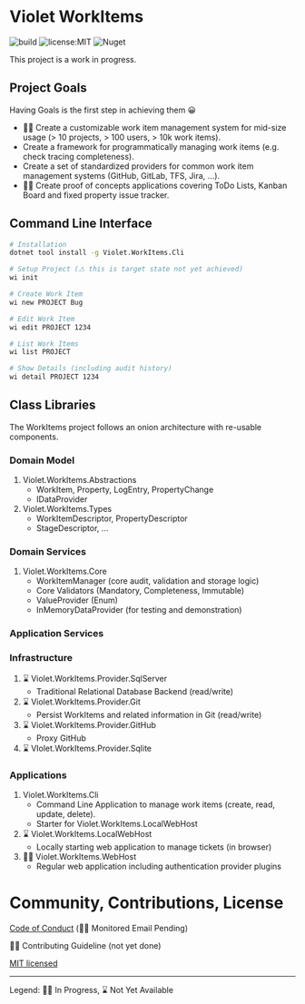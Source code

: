 # Violet WorkItems

![build](https://github.com/violetgrass/workitems/workflows/Build-CI/badge.svg)
![license:MIT](https://img.shields.io/github/license/violetgrass/workitems?style=flat-square)
![Nuget](https://img.shields.io/nuget/v/Violet.WorkItems.Core?style=flat-square)

This project is a work in progress.

## Project Goals

Having Goals is the first step in achieving them 😀

- 🏃‍♂️ Create a customizable work item management system for mid-size usage (> 10 projects, > 100 users, > 10k work items).
- Create a framework for programmatically managing work items (e.g. check tracing completeness).
- Create a set of standardized providers for common work item management systems (GitHub, GitLab, TFS, Jira, ...).
- 🏃‍♂️ Create proof of concepts applications covering ToDo Lists, Kanban Board and fixed property issue tracker.

## Command Line Interface
````sh
# Installation
dotnet tool install -g Violet.WorkItems.Cli
````

````sh
# Setup Project (⚠ this is target state not yet achieved)
wi init

# Create Work Item
wi new PROJECT Bug

# Edit Work Item
wi edit PROJECT 1234

# List Work Items
wi list PROJECT

# Show Details (including audit history)
wi detail PROJECT 1234
````

## Class Libraries

The WorkItems project follows an onion architecture with re-usable components.

### Domain Model

1. Violet.WorkItems.Abstractions
   - WorkItem, Property, LogEntry, PropertyChange
   - IDataProvider
1. Violet.WorkItems.Types
   - WorkItemDescriptor, PropertyDescriptor
   - StageDescriptor, ...

### Domain Services

1. Violet.WorkItems.Core
   - WorkItemManager (core audit, validation and storage logic)
   - Core Validators (Mandatory, Completeness, Immutable)
   - ValueProvider (Enum)
   - InMemoryDataProvider (for testing and demonstration)

### Application Services

### Infrastructure

1. ⌛ Violet.WorkItems.Provider.SqlServer
   - Traditional Relational Database Backend (read/write)
1. ⌛ Violet.WorkItems.Provider.Git
   - Persist WorkItems and related information in Git (read/write)
1. ⌛ Violet.WorkItems.Provider.GitHub
   - Proxy GitHub
1. ⌛ VIolet.WorkItems.Provider.Sqlite

### Applications

1. Violet.WorkItems.Cli
   - Command Line Application to manage work items (create, read, update, delete).
   - Starter for Violet.WorkItems.LocalWebHost
1. ⌛ Violet.WorkItems.LocalWebHost
   - Locally starting web application to manage tickets (in browser)
1. 🏃‍♂️ Violet.WorkItems.WebHost
   - Regular web application including authentication provider plugins

# Community, Contributions, License

[Code of Conduct](CODE_OF_CONDUCT.md) (🏃‍♂️ Monitored Email Pending)

🏃‍♂️ Contributing Guideline (not yet done)

[MIT licensed](LICENSE.md)

---

Legend: 🏃‍♂️ In Progress, ⌛ Not Yet Available
